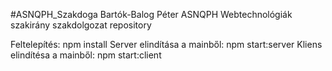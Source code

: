 #ASNQPH_Szakdoga
Bartók-Balog Péter ASNQPH Webtechnológiák szakirány szakdolgozat repository

Feltelepítés: npm install
Server elindítása a mainből: npm start:server
Kliens elindítésa a mainből: npm start:client
